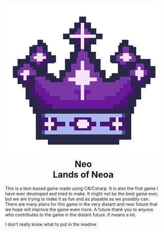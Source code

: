 <!--- A note for anyone who contributes to this game in the future, as of now February 13th 2024 I will have to leave in a few months for three months and I will be unable to access any of my electronic devices except for my phone, which I will be unable to use github, discord, or anything that is not google docs or call and messaging service. I'm extremely sorry for this inconvincience and I hope it doesn't cause too many problems. -->
<h1 align="center"><img align="left" src="Docs/Images/Neoan-Crown-Icon.png">
Neo<br>Lands of Neoa</h1>
This is a text-based game made using C#/Csharp. It is also the first game I have ever developed and tried to make. It might not be the best game ever, but we are trying to make it as fun and as playable as we possibly can. There are many plans for this game in the very distant and near future that we hope will improve the game even more. A future thank you to anyone who contributes to the game in the distant future. It means a lot.

I don't really know what to put in the readme.